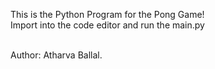 This is the Python Program for the Pong Game! <br>
Import into the code editor and run the main.py <br><br>


Author: Atharva Ballal.
